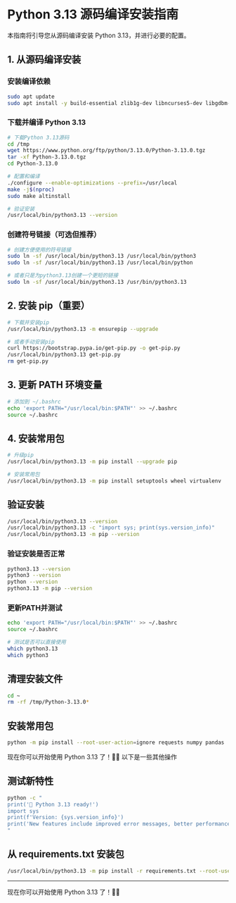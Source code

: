# Python 3.13 源码编译安装指南

本指南将引导您从源码编译安装 Python 3.13，并进行必要的配置。

## 1. 从源码编译安装

### 安装编译依赖

```bash
sudo apt update
sudo apt install -y build-essential zlib1g-dev libncurses5-dev libgdbm-dev libnss3-dev libssl-dev libreadline-dev libffi-dev libsqlite3-dev wget libbz2-dev
```

### 下载并编译 Python 3.13

```bash
# 下载Python 3.13源码
cd /tmp
wget https://www.python.org/ftp/python/3.13.0/Python-3.13.0.tgz
tar -xf Python-3.13.0.tgz
cd Python-3.13.0

# 配置和编译
./configure --enable-optimizations --prefix=/usr/local
make -j$(nproc)
sudo make altinstall

# 验证安装
/usr/local/bin/python3.13 --version
```

### 创建符号链接（可选但推荐）

```bash
# 创建方便使用的符号链接
sudo ln -sf /usr/local/bin/python3.13 /usr/local/bin/python3
sudo ln -sf /usr/local/bin/python3.13 /usr/local/bin/python

# 或者只是为python3.13创建一个更短的链接
sudo ln -sf /usr/local/bin/python3.13 /usr/bin/python3.13
```

## 2. 安装 pip（重要）

```bash
# 下载并安装pip
/usr/local/bin/python3.13 -m ensurepip --upgrade

# 或者手动安装pip
curl https://bootstrap.pypa.io/get-pip.py -o get-pip.py
/usr/local/bin/python3.13 get-pip.py
rm get-pip.py
```

## 3. 更新 PATH 环境变量

```bash
# 添加到 ~/.bashrc
echo 'export PATH="/usr/local/bin:$PATH"' >> ~/.bashrc
source ~/.bashrc
```

## 4. 安装常用包

```bash
# 升级pip
/usr/local/bin/python3.13 -m pip install --upgrade pip

# 安装常用包
/usr/local/bin/python3.13 -m pip install setuptools wheel virtualenv
```

## 验证安装

```bash
/usr/local/bin/python3.13 --version
/usr/local/bin/python3.13 -c "import sys; print(sys.version_info)"
/usr/local/bin/python3.13 -m pip --version
```

### 验证安装是否正常

```bash
python3.13 --version
python3 --version
python --version
python3.13 -m pip --version
```

### 更新PATH并测试

```bash
echo 'export PATH="/usr/local/bin:$PATH"' >> ~/.bashrc
source ~/.bashrc

# 测试是否可以直接使用
which python3.13
which python3
```

## 清理安装文件

```bash
cd ~
rm -rf /tmp/Python-3.13.0*
```

## 安装常用包

```bash
python -m pip install --root-user-action=ignore requests numpy pandas
```

现在你可以开始使用 Python 3.13 了！🐍✨
以下是一些其他操作

## 测试新特性

```bash
python -c "
print('🎉 Python 3.13 ready!')
import sys
print(f'Version: {sys.version_info}')
print('New features include improved error messages, better performance, and more!')
"
```

## 从 requirements.txt 安装包

```bash
/usr/local/bin/python3.13 -m pip install -r requirements.txt --root-user-action=ignore
```

---

现在你可以开始使用 Python 3.13 了！🐍✨
